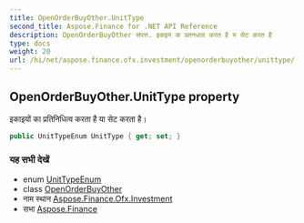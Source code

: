 ```yaml
---
title: OpenOrderBuyOther.UnitType
second_title: Aspose.Finance for .NET API Reference
description: OpenOrderBuyOther संपत्त. इकइयं क प्रतनधत्व करत है य सेट करत है
type: docs
weight: 20
url: /hi/net/aspose.finance.ofx.investment/openorderbuyother/unittype/
---
```

## OpenOrderBuyOther.UnitType property

इकाइयों का प्रतिनिधित्व करता है या सेट करता है।

```csharp
public UnitTypeEnum UnitType { get; set; }
```

### यह सभी देखें

* enum [UnitTypeEnum](../../unittypeenum/)
* class [OpenOrderBuyOther](../)
* नाम स्थान [Aspose.Finance.Ofx.Investment](../../openorderbuyother/)
* सभा [Aspose.Finance](../../../)


